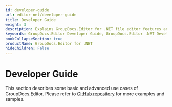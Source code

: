 ```yaml
---
id: developer-guide
url: editor-net/developer-guide
title: Developer Guide
weight: 3
description: Explains GroupDocs.Editor for .NET file editor features and shows how to edit Word, XML and text documents, Excel spread sheets, PowerPoint presentations inside your .NET applications
keywords: GroupDocs.Editor Developer Guide, GroupDocs.Editor .NET Developer Guide, GroupDocs.Editor Developer Guide C#, Using GroupDocs.Editor for .NET, GroupDocs.Editor for .NET use cases
bookCollapseSection: true
productName: GroupDocs.Editor for .NET
hideChildren: False
---
```


# Developer Guide


This section describes some basic and advanced use cases of GroupDocs.Editor. Please refer to [GitHub repository](https://github.com/groupdocs-editor/GroupDocs.Editor-for-.NET) for more examples and samples.

